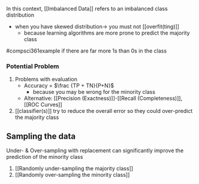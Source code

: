 In this context, [[Imbalanced Data]] refers to an imbalanced class distribution
- when you have skewed distribution$\rightarrow$ you must not [[overfit(ting)]]
	- because learning algorithms are more prone to predict the majority class

#compsci361example if there are far more 1s than 0s in the class
### Potential Problem
1. Problems with evaluation
	- Accuracy = $\frac {TP + TN}{P+N}$
		- because you may be wrong for the minority class
	- Alternative: [[Precision (Exactness)]]-[[Recall (Completeness)]], [[ROC Curves]]
2. [[classifier(s)]] try to reduce the overall error so they could over-predict the majority class
## Sampling the data
Under- & Over-sampling with replacement can significantly improve the prediction of the minority class
1. [[Randomly under-sampling the majority class]]
2. [[Randomly over-sampling the minority class]]
